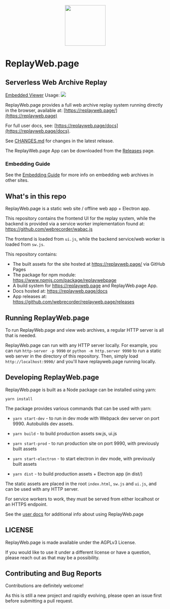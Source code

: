 <p align="center"><img src="/assets/logo.svg" width="128" height="128"></p>
 
# ReplayWeb.page

## Serverless Web Archive Replay

[Embedded Viewer](https://replayweb.page/docs/embedding) Usage: [![](https://data.jsdelivr.com/v1/package/npm/replaywebpage/badge)](https://www.jsdelivr.com/package/npm/replaywebpage)

ReplayWeb.page provides a full web archive replay system running directly in the browser,
available at: [https://replayweb.page/](https://replayweb.page)

For full user docs, see: [https://replayweb.page/docs](https://replayweb.page/docs).

See [CHANGES.md](CHANGES.md) for changes in the latest release.

The ReplayWeb.page App can be downloaded from the [Releases](https://replayweb.page/releases) page.

### Embedding Guide

See the [Embedding Guide](https://replayweb.page/docs/embedding) for more info on embedding web archives in other sites.

## What's in this repo

ReplayWeb.page is a static web site / offline web app + Electron app.

This repository contains the frontend UI for the replay system, while the backend is provided via a service worker
implementation found at: https://github.com/webrecorder/wabac.js

The frontend is loaded from `ui.js`, while the backend service/web worker is loaded from `sw.js`.

This repository contains:

- The built assets for the site hosted at https://replayweb.page/ via GitHub Pages
- The package for npm module: https://www.npmjs.com/package/replaywebpage
- A build system for https://replayweb.page and ReplayWeb.page App.
- Docs hosted at: https://replayweb.page/docs
- App releases at: https://github.com/webrecorder/replayweb.page/releases

## Running ReplayWeb.page

To run ReplayWeb.page and view web archives, a regular HTTP server is all that is needed.

ReplayWeb.page can run with any HTTP server locally. For example, you can run `http-server -p 9990` or `python -m http.server 9990` to run a static web server in the directory of this repository. Then, simply load `http://localhost:9990/` and you'll have replayweb.page running locally.

## Developing ReplayWeb.page

ReplayWeb.page is built as a Node package can be installed using yarn:

`yarn install`

The package provides various commands that can be used with yarn:

- `yarn start-dev` - to run in dev mode with Webpack dev server on port 9990. Autobuilds dev assets.

- `yarn build` - to build production assets sw.js, ui.js

- `yarn start-prod` - to run production site on port 9990, with previously built assets

- `yarn start-electron` - to start electron in dev mode, with previously built assets

- `yarn dist` - to build production assets + Electron app (in dist/)

The static assets are placed in the root `index.html`, `sw.js` and `ui.js`, and can be used with any HTTP server.

For service workers to work, they must be served from either localhost or an HTTPS endpoint.

See the [user docs](https://replayweb.page/docs/) for additional info about using ReplayWeb.page

## LICENSE

ReplayWeb.page is made available under the AGPLv3 License.

If you would like to use it under a different license or have a question, please reach out as that may be a possibility.

## Contributing and Bug Reports

Contributions are definitely welcome!

As this is still a new project and rapidly evolving, please open an issue first before submitting a pull request.
